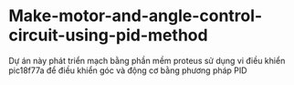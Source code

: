 # Make-motor-and-angle-control-circuit-using-pid-method
Dự án này phát triển mạch bằng phần mềm proteus sử dụng vi điều khiển pic18f77a để điều khiển góc và động cơ bằng phương pháp PID

